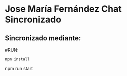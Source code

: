 # Jose María Fernández Chat Sincronizado
## Sincronizado mediante:


#RUN:
````
npm install
````
npm run start
````

